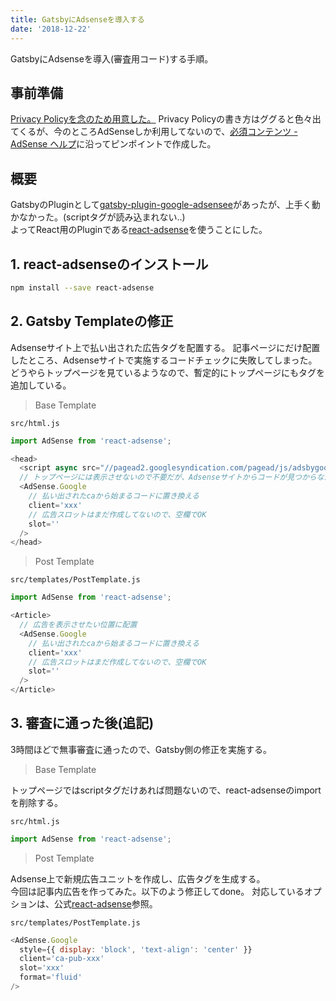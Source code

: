 ```yaml
---
title: GatsbyにAdsenseを導入する
date: '2018-12-22'
---
```


GatsbyにAdsenseを導入(審査用コード)する手順。

## 事前準備

[Privacy Policyを念のため用意した。](/privacy)
Privacy Policyの書き方はググると色々出てくるが、今のところAdSenseしか利用してないので、[必須コンテンツ - AdSense ヘルプ](https://support.google.com/adsense/answer/1348695?hl=ja)に沿ってピンポイントで作成した。  

## 概要

GatsbyのPluginとして[gatsby-plugin-google-adsensee](https://github.com/callicoder/gatsby-plugin-google-adsense#readme)があったが、上手く動かなかった。(scriptタグが読み込まれない..)  
よってReact用のPluginである[react-adsense](https://github.com/hustcc/react-adsense)を使うことにした。

## 1. react-adsenseのインストール

```bash
npm install --save react-adsense
```

## 2. Gatsby Templateの修正

Adsenseサイト上で払い出された広告タグを配置する。
記事ページにだけ配置したところ、Adsenseサイトで実施するコードチェックに失敗してしまった。
どうやらトップページを見ているようなので、暫定的にトップページにもタグを追加している。  

> Base Template

`src/html.js`

```js
import AdSense from 'react-adsense';

<head>
  <script async src="//pagead2.googlesyndication.com/pagead/js/adsbygoogle.js"></script>
  // トップページには表示させないので不要だが、Adsenseサイトからコードが見つからなかったので追加
  <AdSense.Google
    // 払い出されたcaから始まるコードに置き換える
    client='xxx'
    // 広告スロットはまだ作成してないので、空欄でOK
    slot=''
  />
</head>
```

> Post Template

`src/templates/PostTemplate.js`

```js
import AdSense from 'react-adsense';

<Article>
  // 広告を表示させたい位置に配置
  <AdSense.Google
    // 払い出されたcaから始まるコードに置き換える
    client='xxx'
    // 広告スロットはまだ作成してないので、空欄でOK
    slot=''
  />
</Article>
```

## 3. 審査に通った後(追記)

3時間ほどで無事審査に通ったので、Gatsby側の修正を実施する。  

> Base Template

トップページではscriptタグだけあれば問題ないので、react-adsenseのimportを削除する。

`src/html.js`
```js
import AdSense from 'react-adsense';
```

> Post Template

Adsense上で新規広告ユニットを作成し、広告タグを生成する。  
今回は記事内広告を作ってみた。以下のよう修正してdone。
対応しているオプションは、公式[react-adsense](https://github.com/hustcc/react-adsense)参照。

`src/templates/PostTemplate.js`
```js
<AdSense.Google
  style={{ display: 'block', 'text-align': 'center' }}
  client='ca-pub-xxx'
  slot='xxx'
  format='fluid'
/>
```
